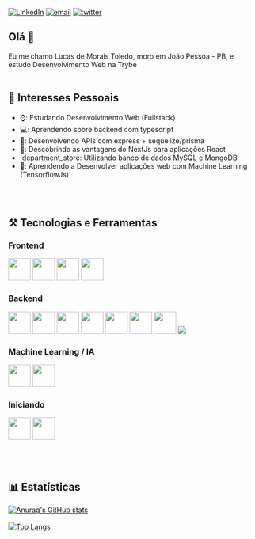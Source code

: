 <a href="https://linkedin.com/in/lucas-m-toledo/"><img alt="LinkedIn" src="https://img.shields.io/badge/LinkedIn-0077B5?style=for-the-badge&logo=linkedin&logoColor=white" target="_blank" /></a>
<a href="mailto:lucasmoraisss@gmail.com"><img alt="email" src="https://img.shields.io/badge/Gmail-D14836?style=for-the-badge&logo=gmail&logoColor=white" target="_blank" /></a>
<a href="https://twitter.com/lucassstoledo"><img alt="twitter" src="https://img.shields.io/badge/Twitter-1DA1F2?style=for-the-badge&logo=twitter&logoColor=white" target="_blank" /></a>



## Olá 👋
Eu me chamo Lucas de Morais Toledo, moro em João Pessoa - PB, e estudo Desenvolvimento Web na Trybe
<br>
<br>

## 🔭 Interesses Pessoais

<ul>
  <li> ⌚: Estudando Desenvolvimento Web (Fullstack)</li> 
  <li> 💻: Aprendendo sobre backend com typescript</li>
  <li> 📆: Desenvolvendo APIs com express + sequelize/prisma</li>
  <li> 🍰: Descobrindo as vantagens do NextJs para aplicações React</li>
  <li> :department_store: Utilizando banco de dados MySQL e MongoDB 
  <li> 🤖: Aprendendo a Desenvolver aplicações web com Machine Learning (TensorflowJs)</li>
</ul>
<br>
<br>

## ⚒️ Tecnologias e Ferramentas

###  Frontend 

<p float="left">
  <img src="https://cdn.jsdelivr.net/gh/devicons/devicon/icons/html5/html5-original.svg" height="45px" width="45px"/>
  <img src="https://cdn.jsdelivr.net/gh/devicons/devicon/icons/css3/css3-original.svg" height="45px" width="45px"/>
  <img src="https://cdn.jsdelivr.net/gh/devicons/devicon/icons/javascript/javascript-original.svg" height="45px" width="45px"/>
  <img src="https://cdn.jsdelivr.net/gh/devicons/devicon/icons/react/react-original.svg" height="45px" width="45px"/>
</p>

### Backend

<p float="left">
  <img src="https://cdn.jsdelivr.net/gh/devicons/devicon/icons/nodejs/nodejs-original.svg" height="45px" width="45px"/>
  <img src="https://cdn.jsdelivr.net/gh/devicons/devicon/icons/express/express-original.svg" height="45px" width="45px"/>
  <img src="https://cdn.jsdelivr.net/gh/devicons/devicon/icons/typescript/typescript-original.svg" height="45px" width="45px"/>
  <img src="https://cdn.jsdelivr.net/gh/devicons/devicon/icons/sequelize/sequelize-original.svg" height="45px" width="45px"/>  
  <img src="https://cdn.jsdelivr.net/gh/devicons/devicon/icons/mysql/mysql-original.svg" height="45px" width="45px"/>
  <img src="https://cdn.jsdelivr.net/gh/devicons/devicon/icons/docker/docker-original.svg" height="45px" width="45px"/>
  <img src="https://cdn.jsdelivr.net/gh/devicons/devicon/icons/java/java-original.svg" height="45px" width="45px"/>
  <img src="https://cdn.jsdelivr.net/gh/devicons/devicon/icons/mongodb/mongodb-original.svg" />
          
</p>

### Machine Learning / IA

<p float="left"> 
  <img src="https://cdn.jsdelivr.net/gh/devicons/devicon/icons/python/python-original.svg" height="45px" width="45px"/>
  <img src="https://cdn.jsdelivr.net/gh/devicons/devicon/icons/tensorflow/tensorflow-original.svg" height="45px" width="45px"/>
</p>


### Iniciando

<p float="left"> 
  <img src="https://cdn.jsdelivr.net/gh/devicons/devicon/icons/spring/spring-original.svg" height="45px" width="45px"/>
  <img src="https://cdn.jsdelivr.net/gh/devicons/devicon/icons/graphql/graphql-plain.svg" height="45px" width="45px"/>
</p>

<br>
<br>

## :bar_chart: Estatísticas

[![Anurag's GitHub stats](https://github-readme-stats.vercel.app/api?username=lucas-morais&show_icons=true&theme=radical)](https://github.com/anuraghazra/github-readme-stats)
<br>
<br>
[![Top Langs](https://github-readme-stats.vercel.app/api/top-langs/?username=lucas-morais&theme=radical)](https://github.com/anuraghazra/github-readme-stats)




<!--
**lucas-morais/lucas-morais** is a ✨ _special_ ✨ repository because its `README.md` (this file) appears on your GitHub profile.

Here are some ideas to get you started:

- 🔭 I’m currently working on ...
- 🌱 I’m currently learning ...
- 👯 I’m looking to collaborate on ...
- 🤔 I’m looking for help with ...
- 💬 Ask me about ...
- 📫 How to reach me: ...
- 😄 Pronouns: ...
- ⚡ Fun fact: ...
-->
